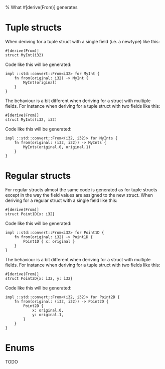% What #[derive(From)] generates

# Tuple structs

When deriving for a tuple struct with a single field (i.e. a newtype) like this:

```
#[derive(From)]
struct MyInt(i32)
```
Code like this will be generated:

```
impl ::std::convert::From<i32> for MyInt {
    fn from(original: i32) -> MyInt {
        MyInt(original)
    }
}
```

The behaviour is a bit different when deriving for a struct with multiple
fields. For instance when deriving for a tuple struct with two fields like this:

```
#[derive(From)]
struct MyInts(i32, i32)
```
Code like this will be generated:

```
impl ::std::convert::From<(i32, i32)> for MyInts {
    fn from(original: (i32, i32)) -> MyInts {
        MyInts(original.0, original.1)
    }
}
```



# Regular structs

For regular structs almost the same code is generated as for tuple structs
except in the way the field values are assigned to the new struct.
When deriving for a regular struct with a single field like this:

```
#[derive(From)]
struct Point1D{x: i32}
```
Code like this will be generated:

```
impl ::std::convert::From<i32> for Point1D {
    fn from(original: i32) -> Point1D {
        Point1D { x: original }
    }
}
```

The behaviour is a bit different when deriving for a struct with multiple
fields. For instance when deriving for a tuple struct with two fields like this:

```
#[derive(From)]
struct Point2D{x: i32, y: i32}
```
Code like this will be generated:

```
impl ::std::convert::From<(i32, i32)> for Point2D {
    fn from(original: (i32, i32)) -> Point2D {
        Point2D {
            x: original.0,
            y: original.1,
        }
    }
}
```


# Enums

TODO
